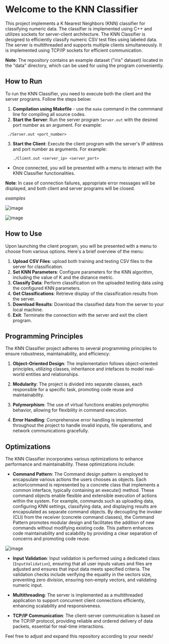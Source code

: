 # Welcome to the KNN Classifier

This project implements a K Nearest Neighbors (KNN) classifier for classifying numeric data. The classifier is implemented using C++ and utilizes sockets for server-client architecture. The KNN Classifier is designed to efficiently classify numeric CSV test files using labeled data. The server is multithreaded and supports multiple clients simultaneously. It is implemented using TCP/IP sockets for efficient communication.

**Note**: The repository contains an example dataset ("iris" dataset) located in the "data" directory, which can be used for using the program conveniently.

## How to Run

To run the KNN Classifier, you need to execute both the client and the server programs. Follow the steps below:

1. **Compilation using Makefile** - use the ```make``` command in the commmand line for compiling all source codes. 
2.  **Start the Server**: Run the server program `Server.out` with the desired port number as an argument. For example:
   ```
    ./Server.out <port_number>
   ```

3. **Start the Client**: Execute the client program with the server's IP address and port number as arguments. For example:
   ```
   ./Client.out <server_ip> <server_port>
   ```
- Once connected, you will be presented with a menu to interact with the KNN Classifier functionalities.

**Note**: In case of connection failures, appropriate error messages will be displayed, and both client and server programs will be closed.

_examples_

![image](https://github.com/yeela8g/Ex4/assets/118124478/78eec261-3ba5-49f3-9203-82c5efb226fc)

![image](https://github.com/yeela8g/Ex4/assets/118124478/033091c5-8d06-4def-a6a5-c514d7893085)


## How to Use

Upon launching the client program, you will be presented with a menu to choose from various options. Here's a brief overview of the menu:

1. **Upload CSV Files**: upload both training and testing CSV files to the server for classification.
2. **Set KNN Parameters**: Configure parameters for the KNN algorithm, including the value of K and the distance metric.
3. **Classify Data**: Perform classification on the uploaded testing data using the configured KNN parameters.
4. **Get Classifications**: Retrieve display of the classification results from the server.
5. **Download Results**: Download the classified data from the server to your local machine.
8. **Exit**: Terminate the connection with the server and exit the client program. 

## Programming Principles

The KNN Classifier project adheres to several programming principles to ensure robustness, maintainability, and efficiency:

1. **Object-Oriented Design**: The implementation follows object-oriented principles, utilizing classes, inheritance and intefaces to model real-world entities and relationships.

2.  **Modularity**: The project is divided into separate classes, each responsible for a specific task, promoting code reuse and maintainability.
   
3.  **Polymorphism**: The use of virtual functions enables polymorphic behavior, allowing for flexibility in command execution.
   
4. **Error Handling**: Comprehensive error handling is implemented throughout the project to handle invalid inputs, file operations, and network communications gracefully.

## Optimizations

The KNN Classifier incorporates various optimizations to enhance performance and maintainability. These optimizations include:

- **Command Pattern**: The Command design pattern is employed to encapsulate various actions the users chooses as objects. Each action\command is represented by a concrete class that implements a common interface, typically containing an execute() method. These command objects enable flexible and extensible execution of actions within the system. For example, commands such as uploading data, configuring KNN settings, classifying data, and displaying results are encapsulated as separate command objects. By decoupling the invoker (CLI) from the receiver (concrete command classes), the Command Pattern promotes modular design and facilitates the addition of new commands without modifying existing code. This pattern enhances code maintainability and scalability by providing a clear separation of concerns and promoting code reuse.

![image](https://github.com/yeela8g/Ex4/assets/118124478/c6a785b3-03a1-4a24-92ec-cd81e2a5e695)

- **Input Validation**: Input validation is performed using a dedicated class (`InputValidation`), ensuring that all user inputs values and files are adjusted and  ensures that input data meets specified criteria. The validation checks include verifying the equality in the vectors size, preventing zero division,
ensuring non-empty vectors, and validating numeric input.

- **Multithreading**: The server is implemented as a multithreaded application to support concurrent client connections efficiently, enhancing scalability and responsiveness.

- **TCP/IP Communication**: The client-server communication is based on the TCP/IP protocol, providing reliable and ordered delivery of data packets, essential for real-time interactions.

Feel free to adjust and expand this repository according to your needs!
